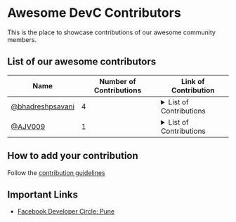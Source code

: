 # Awesome DevC Contributors
This is the place to showcase contributions of our awesome community members.
## List of our awesome contributors

| Name | Number of Contributions | Link of Contribution|
| --- | --- | --- |
| [@bhadreshpsavani](https://github.com/bhadreshpsavani) | 4 | <details> <summary>List of Contributions </summary> - [Fixed broken link](https://github.com/fbdevelopercircles/FbDevcCommunityContent/pull/183) <br> - [Updated contributing.md](https://github.com/devcpune/kaleidoscope/pull/6) <br> - [dded CODE_OF_CONDUCT.md](https://github.com/devcpune/devcpune.github.io/pull/4) <br> - [it: need a space after the dot in the message (before "Make")](https://github.com/facebook/codemod/pull/118) <br></details> |
| [@AJV009](https://github.com/AJV009) | 1 | <details> <summary>List of Contributions </summary> - [Update DevCGlobalDirectory.md](https://github.com/fbdevelopercircles/FbDevcCommunityContent/pull/86) <br></details> |
<!-- End of Leaderbaord-->

## How to add your contribution
Follow the [contribution guidelines](CONTRIBUTING.md)

## Important Links

- [Facebook Developer Circle: Pune](https://www.facebook.com/groups/DevCPune/)
